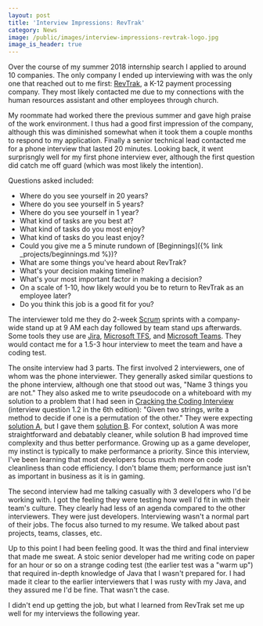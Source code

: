 ```yaml
---
layout: post
title: 'Interview Impressions: RevTrak'
category: News
image: /public/images/interview-impressions-revtrak-logo.jpg
image_is_header: true
---
```


Over the course of my summer 2018 internship search I applied to around 10 companies. The only company I ended up interviewing with was the only one that reached out to me first: [RevTrak](https://www.revtrak.com/), a K-12 payment processing company. They most likely contacted me due to my connections with the human resources assistant and other employees through church.

<!--more-->

My roommate had worked there the previous summer and gave high praise of the work environment. I thus had a good first impression of the company, although this was diminished somewhat when it took them a couple months to respond to my application. Finally a senior technical lead contacted me for a phone interview that lasted 20 minutes. Looking back, it went surprisngly well for my first phone interview ever, although the first question did catch me off guard (which was most likely the intention).

Questions asked included:

* Where do you see yourself in 20 years?
* Where do you see yourself in 5 years?
* Where do you see yourself in 1 year?
* What kind of tasks are you best at?
* What kind of tasks do you most enjoy?
* What kind of tasks do you least enjoy?
* Could you give me a 5 minute rundown of [Beginnings]({% link _projects/beginnings.md %})?
* What are some things you've heard about RevTrak?
* What's your decision making timeline?
* What's your most important factor in making a decision?
* On a scale of 1-10, how likely would you be to return to RevTrak as an employee later?
* Do you think this job is a good fit for you?

The interviewer told me they do 2-week [Scrum](https://en.wikipedia.org/wiki/Scrum_(software_development)) sprints with a company-wide stand up at 9 AM each day followed by team stand ups afterwards. Some tools they use are [Jira](https://www.atlassian.com/software/jira), [Microsoft TFS](https://visualstudio.microsoft.com/tfs/), and [Microsoft Teams](https://products.office.com/en-us/microsoft-teams/group-chat-software). They would contact me for a 1.5-3 hour interview to meet the team and have a coding test.

The onsite interview had 3 parts. The first involved 2 interviewers, one of whom was the phone interviewer. They generally asked similar questions to the phone interview, although one that stood out was, "Name 3 things you are not." They also asked me to write pseudocode on a whiteboard with my solution to a problem that I had seen in [Cracking the Coding Interview](http://www.crackingthecodinginterview.com/) (interview question 1.2 in the 6th edition): "Given two strings, write a method to decide if one is a permutation of the other." They were expecting [solution A](https://github.com/careercup/CtCI-6th-Edition/blob/master/Java/Ch%2001.%20Arrays%20and%20Strings/Q1_02_Check_Permutation/QuestionA.java), but I gave them [solution B](https://github.com/careercup/CtCI-6th-Edition/blob/master/Java/Ch%2001.%20Arrays%20and%20Strings/Q1_02_Check_Permutation/QuestionB.java). For context, solution A was more straightforward and debatably cleaner, while solution B had improved time complexity and thus better performance. Growing up as a game developer, my instinct is typically to make performance a priority. Since this interview, I've been learning that most developers focus much more on code cleanliness than code efficiency. I don't blame them; performance just isn't as important in business as it is in gaming.

The second interview had me talking casually with 3 developers who I'd be working with. I got the feeling they were testing how well I'd fit in with their team's culture. They clearly had less of an agenda compared to the other interviewers. They were just developers. Interviewing wasn't a normal part of their jobs. The focus also turned to my resume. We talked about past projects, teams, classes, etc.

Up to this point I had been feeling good. It was the third and final interview that made me sweat. A stoic senior developer had me writing code on paper for an hour or so on a strange coding test (the earlier test was a "warm up") that required in-depth knowledge of Java that I wasn't prepared for. I had made it clear to the earlier interviewers that I was rusty with my Java, and they assured me I'd be fine. That wasn't the case.

I didn't end up getting the job, but what I learned from RevTrak set me up well for my interviews the following year. 